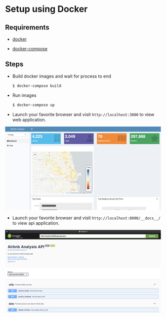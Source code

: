 # Setup using Docker


## Requirements

- [docker](https://docs.docker.com/engine/install/)

- [docker-compose](https://docs.docker.com/compose/install/)

## Steps

- Build docker images and wait for process to end

  ```bash
  $ docker-compose build
  ```

- Run images

  ```bash
  $ docker-compose up
  ```
- Launch your favorite browser and visit `http://localhost:3000` to view web application.

<p align="center">
  <img src="./images/app-screenshot.png" alt="App Screenshot" width="800"/>
</p>


- Launch your favorite browser and visit `http://localhost:8000/__docs__/` to view api application.

<p align="center">
  <img src="./images/api-screenshot.png" alt="Api Screenshot" width="800"/>
</p>
